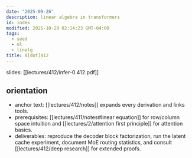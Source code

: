 ```yaml
---
date: "2025-09-26"
description: linear algebra in transformers
id: index
modified: 2025-10-29 02:14:23 GMT-04:00
tags:
  - seed
  - ml
  - linalg
title: 0[dot]412
---
```


slides: [[lectures/412/infer-0.412.pdf]]

## orientation

- anchor text: [[lectures/412/notes]] expands every derivation and links tools.
- prerequisites: [[lectures/411/notes#linear equation]] for row/column space intuition and [[lectures/2/attention first principle]] for attention basics.
- deliverables: reproduce the decoder block factorization, run the latent cache experiment, document MoE routing statistics, and consult [[lectures/412/deep research]] for extended proofs.
